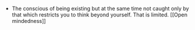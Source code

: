 - The conscious of being existing but at the same time not caught only by that which restricts you to think beyond yourself. That is limited. [[Open mindedness]]
